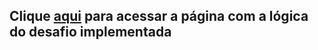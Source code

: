 ## Clique [aqui](https://vitor-mda.github.io/bootcamp-programador-iniciante/) para acessar a página com a lógica do desafio implementada
